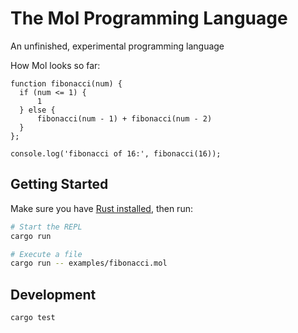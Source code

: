 # The Mol Programming Language

An unfinished, experimental programming language

How Mol looks so far:

```mol
function fibonacci(num) {
  if (num <= 1) {
      1
  } else {
      fibonacci(num - 1) + fibonacci(num - 2)
  }
};

console.log('fibonacci of 16:', fibonacci(16));
```

## Getting Started

Make sure you have [Rust installed](https://www.rust-lang.org/tools/install), then run:

```sh
# Start the REPL
cargo run

# Execute a file
cargo run -- examples/fibonacci.mol
```

## Development

```sh
cargo test
```
